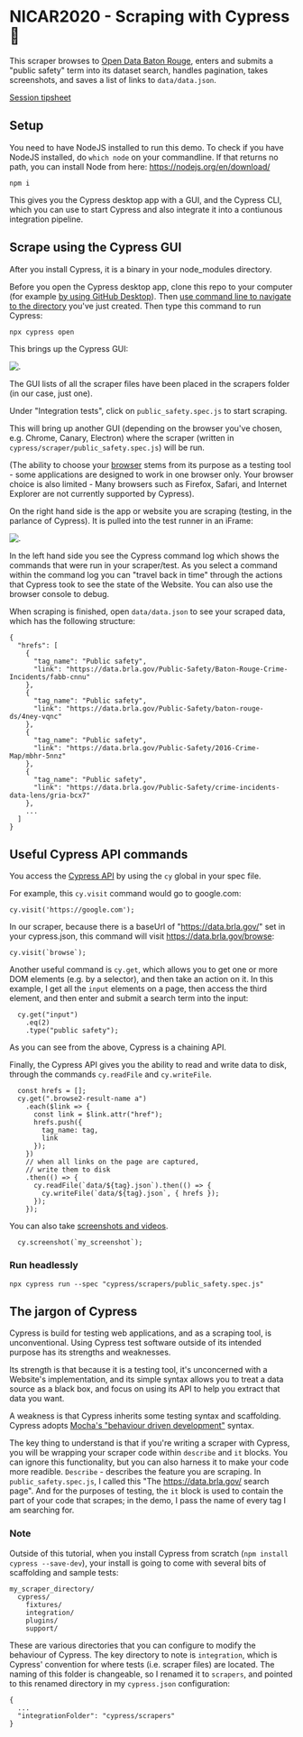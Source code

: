 # NICAR2020 - Scraping with Cypress :evergreen_tree:

This scraper browses to [Open Data Baton Rouge](https://data.brla.gov/browse), enters and submits a "public safety" term into its dataset search, handles pagination, takes screenshots, and saves a list of links to `data/data.json`. 

[Session tipsheet](https://docs.google.com/document/d/e/2PACX-1vSf156Hvv77LwajE1TKPjcEw6nu4gnQrXOY_cYZHhs-oFDSJmsQ1BO48Gc3juXhyLYHOZRZw3kLwB7a/pub)

## Setup

You need to have NodeJS installed to run this demo. To check if you have NodeJS installed, do `which node` on your commandline. If that returns no path, you can install Node from here: https://nodejs.org/en/download/

```
npm i
```

This gives you the Cypress desktop app with a GUI, and the Cypress CLI, which you can use to start Cypress and also integrate it into a contiunous integration pipeline.


## Scrape using the Cypress GUI

After you install Cypress, it is a binary in your node_modules directory. 

Before you open the Cypress desktop app, clone this repo to your computer (for example [by using GitHub Desktop](https://help.github.com/en/desktop/contributing-to-projects/cloning-a-repository-from-github-to-github-desktop)). Then [use command line to navigate to the directory](https://www.digitalcitizen.life/command-prompt-how-use-basic-commands) you've just created. Then type this command to run Cypress:

```
npx cypress open
```

This brings up the Cypress GUI: 

![.](images/cypress_gui.png)

The GUI lists of all the scraper files have been placed in the scrapers folder (in our case, just one).

Under "Integration tests", click on `public_safety.spec.js` to start scraping.

This will bring up another GUI (depending on the browser you've chosen, e.g. Chrome, Canary, Electron) where the scraper (written in `cypress/scraper/public_safety.spec.js`) will be run. 

(The ability to choose your [browser](https://docs.cypress.io/guides/guides/launching-browsers.html#Browsers) stems from its purpose as a testing tool - some applications are designed to work in one browser only. Your browser choice is also limited - Many browsers such as Firefox, Safari, and Internet Explorer are not currently supported by Cypress).

On the right hand side is the app or website you are scraping (testing, in the parlance of Cypress). It is pulled into the test runner in an iFrame:

![.](images/cypress_gui_runner_2.png)

In the left hand side you see the Cypress command log which shows the commands that were run in your scraper/test. As you select a command within the command log you can "travel back in time" through the actions that Cypress took to see the state of the Website. You can also use the browser console to debug.

When scraping is finished, open `data/data.json` to see your scraped data, which has the following structure:

```
{
  "hrefs": [
    {
      "tag_name": "Public safety",
      "link": "https://data.brla.gov/Public-Safety/Baton-Rouge-Crime-Incidents/fabb-cnnu"
    },
    {
      "tag_name": "Public safety",
      "link": "https://data.brla.gov/Public-Safety/baton-rouge-ds/4ney-vqnc"
    },
    {
      "tag_name": "Public safety",
      "link": "https://data.brla.gov/Public-Safety/2016-Crime-Map/mbhr-5nnz"
    },
    {
      "tag_name": "Public safety",
      "link": "https://data.brla.gov/Public-Safety/crime-incidents-data-lens/gria-bcx7"
    },
    ...
  ]
}
```


## Useful Cypress API commands

You access the [Cypress API](https://docs.cypress.io/api/api/table-of-contents.html) by using the `cy` global in your spec file. 

For example, this `cy.visit` command would go to google.com: 

```
cy.visit('https://google.com');
```

In our scraper, because there is a baseUrl of "https://data.brla.gov/" set in your cypress.json, this command will visit https://data.brla.gov/browse:

```
cy.visit(`browse`);
```

Another useful command is `cy.get`, which allows you to get one or more DOM elements (e.g. by a selector), and then take an action on it. In this example, I get all the `input` elements on a page, then access the third element, and then enter and submit a search term into the input:

```
  cy.get("input")
    .eq(2)
    .type("public safety");
```
As you can see from the above, Cypress is a chaining API.

Finally, the Cypress API gives you the ability to read and write data to disk, through the commands `cy.readFile` and `cy.writeFile`.


```
  const hrefs = [];
  cy.get(".browse2-result-name a")
    .each($link => {
      const link = $link.attr("href");
      hrefs.push({
        tag_name: tag,
        link
      });
    })
    // when all links on the page are captured,
    // write them to disk
    .then(() => {
      cy.readFile(`data/${tag}.json`).then(() => {
        cy.writeFile(`data/${tag}.json`, { hrefs });
      });
    });
```

You can also take [screenshots and videos](https://docs.cypress.io/guides/guides/screenshots-and-videos.html#Videos).

```
  cy.screenshot(`my_screenshot`);
```


### Run headlessly

```
npx cypress run --spec "cypress/scrapers/public_safety.spec.js"
```

## The jargon of Cypress

Cypress is build for testing web applications, and as a scraping tool, is unconventional. Using Cypress test software outside of its intended purpose has its strengths and weaknesses. 

Its strength is that because it is a testing tool, it's unconcerned with a Website's implementation, and its simple syntax allows you to treat a data source as a black box, and focus on using its API to help you extract that data you want.

A weakness is that Cypress inherits some testing syntax and scaffolding. Cypress adopts [Mocha's "behaviour driven development"](https://docs.cypress.io/guides/references/bundled-tools.html#Mocha) syntax. 

The key thing to understand is that if you're writing a scraper with Cypress, you will be wrapping your scraper code within `describe` and `it` blocks. You can ignore this functionality, but you can also harness it to make your code more readible. `Describe` - describes the feature you are scraping. In `public_safety.spec.js`, I called this "The https://data.brla.gov/ search page". And for the purposes of testing, the `it` block is used to contain the part of your code that scrapes; in the demo, I pass the name of every tag I am searching for.


### Note 
Outside of this tutorial, when you install Cypress from scratch (`npm install cypress --save-dev`), your install is going to come with several bits of scaffolding and sample tests: 

```
my_scraper_directory/
  cypress/
    fixtures/
    integration/
    plugins/
    support/
```

These are various directories that you can configure to modify the behaviour of Cypress. The key directory to note is `integration`, which is Cypress' convention for where tests (i.e. scraper files) are located. The naming of this folder is changeable, so I renamed it to `scrapers`, and pointed to this renamed directory in my `cypress.json` configuration:

```
{
  ...
  "integrationFolder": "cypress/scrapers"
}
```
